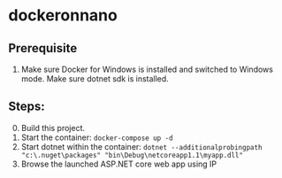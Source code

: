 # dockeronnano
## Prerequisite
1. Make sure Docker for Windows is installed and switched to Windows mode. Make sure dotnet sdk is installed.


## Steps:
0. Build this project.
1. Start the container: `docker-compose up -d`
3. Start dotnet within the container: `dotnet --additionalprobingpath "c:\.nuget\packages" "bin\Debug\netcoreapp1.1\myapp.dll"`
3. Browse the launched ASP.NET core web app using IP
